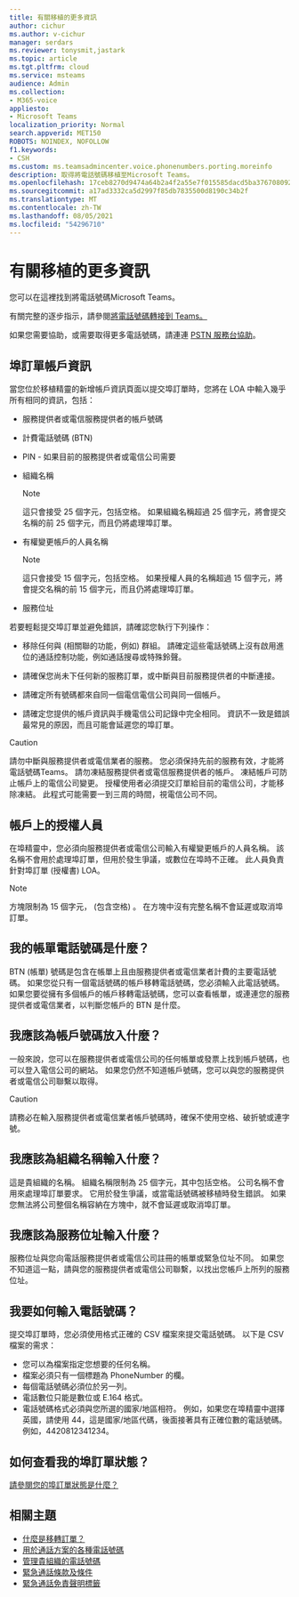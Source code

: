 ```yaml
---
title: 有關移植的更多資訊
author: cichur
ms.author: v-cichur
manager: serdars
ms.reviewer: tonysmit,jastark
ms.topic: article
ms.tgt.pltfrm: cloud
ms.service: msteams
audience: Admin
ms.collection:
- M365-voice
appliesto:
- Microsoft Teams
localization_priority: Normal
search.appverid: MET150
ROBOTS: NOINDEX, NOFOLLOW
f1.keywords:
- CSH
ms.custom: ms.teamsadmincenter.voice.phonenumbers.porting.moreinfo
description: 取得將電話號碼移植至Microsoft Teams。
ms.openlocfilehash: 17ceb8270d9474a64b2a4f2a55e7f015585dacd5ba376708092f1fcf96f57722
ms.sourcegitcommit: a17ad3332ca5d2997f85db7835500d8190c34b2f
ms.translationtype: MT
ms.contentlocale: zh-TW
ms.lasthandoff: 08/05/2021
ms.locfileid: "54296710"
---
```

# <a name="more-information-about-porting"></a>有關移植的更多資訊

您可以在這裡找到將電話號碼Microsoft Teams。

有關完整的逐步指示，請參閱[將電話號碼轉接到 Teams。](transfer-phone-numbers-to-teams.md)

如果您需要協助，或需要取得更多電話號碼，請連連 [PSTN 服務台協助](../manage-phone-numbers-for-your-organization/contact-pstn-service-desk.md)。

## <a name="port-order-account-information"></a>埠訂單帳戶資訊

當您位於移植精靈的新增帳戶資訊頁面以提交埠訂單時，您將在 LOA 中輸入幾乎所有相同的資訊，包括：
  
- 服務提供者或電信服務提供者的帳戶號碼
    
- 計費電話號碼 (BTN) 
    
- PIN - 如果目前的服務提供者或電信公司需要
    
- 組織名稱
    
    > [!NOTE]
    > 這只會接受 25 個字元，包括空格。 如果組織名稱超過 25 個字元，將會提交名稱的前 25 個字元，而且仍將處理埠訂單。
  
- 有權變更帳戶的人員名稱
    
    > [!NOTE]
    > 這只會接受 15 個字元，包括空格。 如果授權人員的名稱超過 15 個字元，將會提交名稱的前 15 個字元，而且仍將處理埠訂單。 
  
- 服務位址
  
若要輕鬆提交埠訂單並避免錯誤，請確認您執行下列操作：
  
- 移除任何與 (相關聯的功能，例如) 群組。 請確定這些電話號碼上沒有啟用進位的通話控制功能，例如通話搜尋或特殊鈴聲。
    
- 請確保您尚未下任何新的服務訂單，或中斷與目前服務提供者的中斷連接。
    
- 請確定所有號碼都來自同一個電信電信公司與同一個帳戶。
    
- 請確定您提供的帳戶資訊與手機電信公司記錄中完全相同。 資訊不一致是錯誤最常見的原因，而且可能會延遲您的埠訂單。
    
> [!CAUTION]
> 請勿中斷與服務提供者或電信業者的服務。 您必須保持先前的服務有效，才能將電話號碼Teams。 請勿凍結服務提供者或電信服務提供者的帳戶。 凍結帳戶可防止帳戶上的電信公司變更。 授權使用者必須提交訂單給目前的電信公司，才能移除凍結。 此程式可能需要一到三周的時間，視電信公司不同。

## <a name="authorized-person-on-the-account"></a>帳戶上的授權人員

在埠精靈中，您必須向服務提供者或電信公司輸入有權變更帳戶的人員名稱。 該名稱不會用於處理埠訂單，但用於發生爭議，或數位在埠時不正確。 此人員負責針對埠訂單 (授權書) LOA。
  
> [!NOTE]
> 方塊限制為 15 個字元， (包含空格) 。 在方塊中沒有完整名稱不會延遲或取消埠訂單。
  
## <a name="whats-my-billing-telephone-number"></a>我的帳單電話號碼是什麼？

BTN (帳單) 號碼是包含在帳單上且由服務提供者或電信業者計費的主要電話號碼。 如果您從只有一個電話號碼的帳戶移轉電話號碼，您必須輸入此電話號碼。 如果您要從擁有多個帳戶的帳戶移轉電話號碼，您可以查看帳單，或連連您的服務提供者或電信業者，以判斷您帳戶的 BTN 是什麼。

## <a name="what-should-i-put-in-for-the-account-number"></a>我應該為帳戶號碼放入什麼？

一般來說，您可以在服務提供者或電信公司的任何帳單或發票上找到帳戶號碼，也可以登入電信公司的網站。 如果您仍然不知道帳戶號碼，您可以與您的服務提供者或電信公司聯繫以取得。
  
> [!CAUTION]
>  請務必在輸入服務提供者或電信業者帳戶號碼時，確保不使用空格、破折號或連字號。

## <a name="what-should-i-put-in-for-the-organization-name"></a>我應該為組織名稱輸入什麼？

這是貴組織的名稱。 組織名稱限制為 25 個字元，其中包括空格。 公司名稱不會用來處理埠訂單要求。 它用於發生爭議，或當電話號碼被移植時發生錯誤。 如果您無法將公司整個名稱容納在方塊中，就不會延遲或取消埠訂單。
  
## <a name="what-should-i-put-in-for-the-service-address"></a>我應該為服務位址輸入什麼？

服務位址與您向電話服務提供者或電信公司註冊的帳單或緊急位址不同。 如果您不知道這一點，請與您的服務提供者或電信公司聯繫，以找出您帳戶上所列的服務位址。

## <a name="how-should-i-enter-the-phone-numbers"></a>我要如何輸入電話號碼？
<a name="bkadding"> </a>

提交埠訂單時，您必須使用格式正確的 CSV 檔案來提交電話號碼。 以下是 CSV 檔案的需求：

 - 您可以為檔案指定您想要的任何名稱。
 - 檔案必須只有一個標題為 PhoneNumber 的欄。
 - 每個電話號碼必須位於另一列。
 - 電話數位只能是數位或 E.164 格式。
 - 電話號碼格式必須與您所選的國家/地區相符。 例如，如果您在埠精靈中選擇英國，請使用 44，這是國家/地區代碼，後面接著具有正確位數的電話號碼。 例如，4420812341234。

## <a name="how-do-i-see-the-status-of-my-port-order"></a>如何查看我的埠訂單狀態？

[請參閱您的埠訂單狀態是什麼？](port-order-status.md)

## <a name="related-topics"></a>相關主題

- [什麼是移轉訂單？](port-order-overview.md)
- [用於通話方案的各種電話號碼](../different-kinds-of-phone-numbers-used-for-calling-plans.md)
- [管理貴組織的電話號碼](../manage-phone-numbers-for-your-organization/manage-phone-numbers-for-your-organization.md)
- [緊急通話條款及條件](../emergency-calling-terms-and-conditions.md)
- [緊急通話免責聲明標籤](https://github.com/MicrosoftDocs/OfficeDocs-SkypeForBusiness/blob/live/Teams/downloads/emergency-calling/emergency-calling-label-(en-us)-(v.1.0).zip?raw=true)
